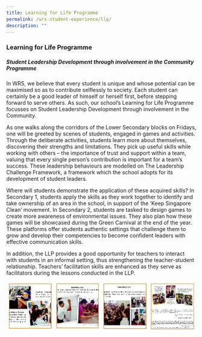 ```yaml
---
title: Learning for Life Programme
permalink: /wrs-student-experience/llp/
description: ""
---
```

### **Learning for Life Programme**
##### **Student Leadership Development through involvement in the Community Programme**
In WRS, we believe that every student is unique and whose potential can be maximised so as to contribute selflessly to society. Each student can certainly be a good leader of himself or herself first, before stepping forward to serve others. As such, our school’s Learning for Life Programme focusses on Student Leadership Development through involvement in the Community.

As one walks along the corridors of the Lower Secondary blocks on Fridays, one will be greeted by scenes of students, engaged in games and activities. Through the deliberate activities, students learn more about themselves, discovering their strengths and limitations. They pick up useful skills while working with others – the importance of trust and support within a team, valuing that every single person’s contribution is important for a team’s success. These leadership behaviours are modelled on The Leadership Challenge Framework, a framework which the school adopts for its development of student leaders.

Where will students demonstrate the application of these acquired skills? In Secondary 1, students apply the skills as they work together to identify and take ownership of an area in the school, in support of the ‘Keep Singapore Clean’ movement. In Secondary 2, students are tasked to design games to create more awareness of environmental issues. They also plan how these games will be showcased during the Green Carnival at the end of the year. These platforms offer students authentic settings that challenge them to grow and develop their competencies to become confident leaders with effective communication skills.

In addition, the LLP provides a good opportunity for teachers to interact with students in an informal setting, thus strengthening the teacher-student relationship. Teachers’ facilitation skills are enhanced as they serve as facilitators during the lessons conducted in the LLP.

<p><a href="https://staging.d1zt0oshmgcgjg.amplifyapp.com/images/llp%20enlarged%201.jpg">
<img style="width:25%" src="/images/llp1.jpg" align = left>
</a></p>

<p><a href="https://staging.d1zt0oshmgcgjg.amplifyapp.com/images/llp%20enlarged%202.jpg">
<img style="width:25%" src="/images/llp2.jpg" align = left>
</a></p>

<p><a href="https://staging.d1zt0oshmgcgjg.amplifyapp.com/images/llp%20enlarged%203.jpg">
<img style="width:25%" src="/images/llp3.jpg" align = left>
</a></p>

<p><a href="https://staging.d1zt0oshmgcgjg.amplifyapp.com/images/llp%20enlarged%204.jpg">
<img style="width:25%" src="/images/llp4.jpg" align = left>
</a></p>

